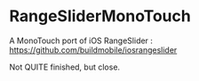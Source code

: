 RangeSliderMonoTouch
====================

A MonoTouch port of iOS RangeSlider : https://github.com/buildmobile/iosrangeslider

Not QUITE finished, but close.